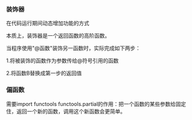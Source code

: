 ### 装饰器

在代码运行期间动态增加功能的方式

本质上，装饰器是一个返回函数的高阶函数。

当程序使用"@函数"装饰另一函数时，实际完成如下两步：

1.将被装饰的函数作为参数传给@符号引用的函数

2.将函数B替换成第一步的返回值

### 偏函数

需要import functools
functools.partial的作用：把一个函数的某些参数给固定住，返回一个新的函数，调用这个新函数会更简单。